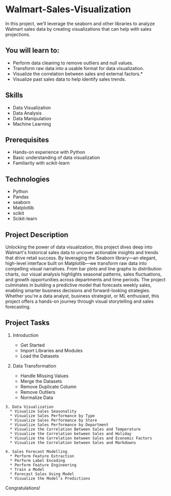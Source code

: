 # Walmart-Sales-Visualization
In this project, we’ll leverage the seaborn and other libraries to analyze Walmart sales data by creating visualizations that can help with sales projections.

## You will learn to:
   * Perform data cleaning to remove outliers and null values.
   * Transform raw data into a usable format for data visualization.  
   * Visualize the correlation between sales and external factors.*
   * Visualize past sales data to help identify sales trends.

## Skills
   * Data Visualization
   * Data Analysis
   * Data Manipulation
   * Machine Learning

 ## Prerequisites
   * Hands-on experience with Python
   * Basic understanding of data visualization
   * Familiarity with scikit-learn

 ## Technologies
   * Python
   * Pandas
   * seaborn
   * Matplotlib
   * scikit
   * Scikit-learn

 ## Project Description  
Unlocking the power of data visualization, this project dives deep into Walmart's historical sales data to uncover actionable insights and trends that drive retail success. By leveraging the Seaborn library—an elegant, high-level interface built on Matplotlib—we transform raw data into compelling visual narratives.
From bar plots and line graphs to distribution charts, our visual analysis highlights seasonal patterns, sales fluctuations, and growth opportunities across departments and time periods. The project culminates in building a predictive model that forecasts weekly sales, enabling smarter business decisions and forward-looking strategies.
Whether you're a data analyst, business strategist, or ML enthusiast, this project offers a hands-on journey through visual storytelling and sales forecasting.

 ## Project Tasks
   1. Introduction
      * Get Started
      * Import Libraries and Modules
      * Load the Datasets
        
   2. Data Transformation
      * Handle Missing Values
      * Merge the Datasets
      * Remove Duplicate Column
      * Remove Outliers
      * Normalize Data
        
    3. Data Visualization
      * Visualize Sales Seasonality
      * Visualize Sales Performance by Type
      * Visualize Sales Performance by Store
      * Visualize Sales Performance by Department
      * Visualize the Correlation Between Sales and Temperature
      * Visualize the Correlation between Sales and Holiday
      * Visualize the Correlation between Sales and Economic Factors
      * Visualize the Correlation between Sales and Markdowns
      
    4. Sales Forecast Modelling
      * Perform Feature Extraction
      * Perform Label Encoding
      * Perform Feature Engineering
      * Train a Model
      * Forecast Sales Using Model
      * Visualize the Model’s Predictions

Congratulations!
